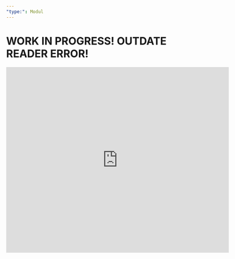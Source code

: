 ```yaml
---
"type:": Modul
---
```

# WORK IN PROGRESS! OUTDATE READER ERROR!

<iframe src="https://github.com/ReinerBalschun/Reiners-zweite-Gehirn/blob/v4/docs/pdf/Module%201%20Communication%20in%20a%20Connected%20World%20Reiner%20Balschun%20(2).pdf&embedded=true" style="width:600px; height:500px;" frameborder="0"></iframe>